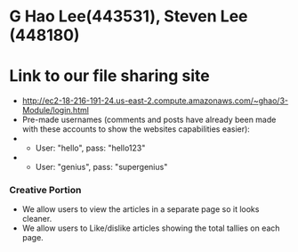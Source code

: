# G Hao Lee(443531), Steven Lee (448180)
# Link to our file sharing site
* http://ec2-18-216-191-24.us-east-2.compute.amazonaws.com/~ghao/3-Module/login.html
* Pre-made usernames (comments and posts have already been made with these accounts to show the websites capabilities easier): 
* * User: "hello", pass: "hello123"
* * User: "genius", pass: "supergenius"

### Creative Portion
* We allow users to view the articles in a separate page so it looks cleaner.
* We allow users to Like/dislike articles showing the total tallies on each page.
